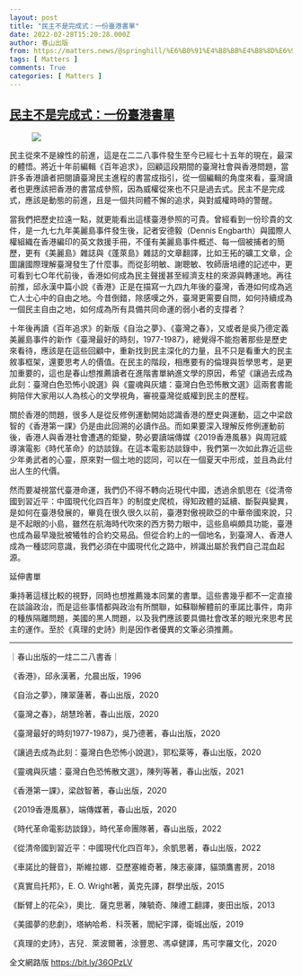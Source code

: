 ```yaml
---
layout: post
title: "民主不是完成式：一份臺港書單"
date: 2022-02-28T15:20:28.000Z
author: 春山出版
from: https://matters.news/@springhill/%E6%B0%91%E4%B8%BB%E4%B8%8D%E6%98%AF%E5%AE%8C%E6%88%90%E5%BC%8F-%E4%B8%80%E4%BB%BD%E8%87%BA%E6%B8%AF%E6%9B%B8%E5%96%AE-bafyreigvf2clwppqfc2bypuem3u3sohbjgyhggtmztbww4wjbmkpm5ps7i
tags: [ Matters ]
comments: True
categories: [ Matters ]
---
```

<!--1646061628000-->
[民主不是完成式：一份臺港書單](https://matters.news/@springhill/%E6%B0%91%E4%B8%BB%E4%B8%8D%E6%98%AF%E5%AE%8C%E6%88%90%E5%BC%8F-%E4%B8%80%E4%BB%BD%E8%87%BA%E6%B8%AF%E6%9B%B8%E5%96%AE-bafyreigvf2clwppqfc2bypuem3u3sohbjgyhggtmztbww4wjbmkpm5ps7i)
------

<div>
<figure class="image"><img src="https://assets.matters.news/embed/688ef877-6435-40c4-a30d-c35051ca2ab9.jpeg" data-asset-id="688ef877-6435-40c4-a30d-c35051ca2ab9" referrerpolicy="no-referrer"><figcaption><span></span></figcaption></figure><p>民主從來不是線性的前進，這是在二二八事件發生至今已經七十五年的現在，最深的體悟。將近十年前編輯《百年追求》，回顧這段期間的臺灣社會與香港問題，當許多香港讀者把閱讀臺灣民主進程的書當成指引，從一個編輯的角度來看，臺灣讀者也更應該把香港的書當成參照，因為威權從來也不只是過去式。民主不是完成式，應該是動態的前進，且是一個共同體不懈的追求，與對威權時時的警醒。</p><p>當我們把歷史拉遠一點，就更能看出這樣臺港參照的可貴。曾經看到一份珍貴的文件，是一九七九年美麗島事件發生後，記者安德毅（Dennis Engbarth）與國際人權組織在香港編印的英文救援手冊，不僅有美麗島事件概述、每一個被捕者的簡歷，更有《美麗島》雜誌與《蓬萊島》雜誌的文章翻譯，比如王拓的礦工文章，企圖讓國際理解臺灣發生了什麼事。而從彭明敏、謝聰敏、牧師唐培禮的記述中，更可看到七○年代前後，香港如何成為民主聲援甚至經濟支柱的來源與轉運地。再往前推，邱永漢中篇小說《香港》正是在描寫一九四九年後的臺灣，香港如何成為逃亡人士心中的自由之地。今昔倒錯，除感嘆之外，臺灣更需要自問，如何持續成為一個民主自由之地，如何成為所有具備共同命運的弱小者的支撐者？</p><p>十年後再讀《百年追求》的新版《自治之夢》、《臺灣之春》，又或者是吳乃德定義美麗島事件的新作《臺灣最好的時刻，1977-1987》，總覺得不能抱著那些是歷史來看待，應該是在這些回顧中，重新找到民主深化的力量，且不只是看重大的民主敘事框架，還要思考人的價值。在民主的階段，相應要有的倫理與哲學思考，是更加重要的，這也是春山想推薦讀者在進階書單納進文學的原因，希望《讓過去成為此刻：臺灣白色恐怖小說選》與《靈魂與灰燼：臺灣白色恐怖散文選》這兩套書能夠陪伴大家用以人為核心的文學視角，審視臺灣從威權到民主的歷程。</p><p>關於香港的問題，很多人是從反修例運動開始認識香港的歷史與運動，這之中梁啟智的《香港第一課》仍是由此回溯的必讀作品。而如果要深入理解反修例運動前後，香港人與香港社會遭遇的鉅變，勢必要讀端傳媒《2019香港風暴》與周冠威導演電影《時代革命》的訪談錄。在這本電影訪談錄中，我們第一次如此靠近這些少年勇武者的心靈，原來對一個土地的認同，可以在一個夏天中形成，並且為此付出人生的代價。</p><p>然而要凝視當代臺港命運，我們仍不得不轉向近現代中國，透過余凱思在《從清帝國到習近平：中國現代化四百年》的制度史爬梳，得知政體的延續、斷裂與變異，是如何在臺港發展的，畢竟在很久很久以前，臺港對傲視歐亞的中華帝國來說，只是不起眼的小島，雖然在航海時代吹來的西方勢力眼中，這些島嶼頗具功能，臺港也成為最早幾批被犧牲的合約交易品。但從合約上的一個地名，到臺灣人、香港人成為一種認同意識，我們必須在中國現代化之路中，辨識出屬於我們自己混血起源。</p><p>延伸書單</p><p>秉持著這樣比較的視野，同時也想推薦幾本同業的書單。這些書幾乎都不一定直接在談論政治，而是這些事情都與政治有所關聯，如蘇聯解體前的車諾比事件，南非的種族隔離問題，美國的黑人問題，以及我們應該要具備社會改革的眼光來思考民主的運作。至於《真理的史詩》則是因作者優異的文筆必須推薦。</p><hr><p>｜春山出版的一炷二二八書香｜</p><p>《香港》，邱永漢著，允晨出版，1996</p><p>《自治之夢》，陳翠蓮著，春山出版，2020</p><p>《臺灣之春》，胡慧玲著，春山出版，2020</p><p>《臺灣最好的時刻1977-1987》，吳乃德著，春山出版，2020</p><p>《讓過去成為此刻：臺灣白色恐怖小說選》，郭松棻等，春山出版，2020</p><p>《靈魂與灰燼：臺灣白色恐怖散文選》，陳列等著，春山出版，2021</p><p>《香港第一課》，梁啟智著，春山出版，2020</p><p>《2019香港風暴》，端傳媒著，春山出版，2020</p><p>《時代革命電影訪談錄》，時代革命團隊著，春山出版，2022</p><p>《從清帝國到習近平：中國現代化四百年》，余凱思著，春山出版，2022</p><p>《車諾比的聲音》，斯維拉娜．亞歷塞維奇著，陳志豪譯，貓頭鷹書房，2018</p><p>《真實烏托邦》，E. O. Wright著，黃克先譯，群學出版，2015</p><p>《斷臂上的花朵》，奧比．薩克思著，陳毓奇、陳禮工翻譯，麥田出版，2013</p><p>《美國夢的悲劇》，塔納哈希．科茨著，閻紀宇譯，衛城出版，2019</p><p>《真理的史詩》，吉兒．萊波爾著，涂豐恩、馮卓健譯，馬可孛羅文化，2020</p><p>全文網路版 <a href="https://bit.ly/36OPzLV" rel="noopener noreferrer" target="_blank">https://bit.ly/36OPzLV</a></p>
</div>

